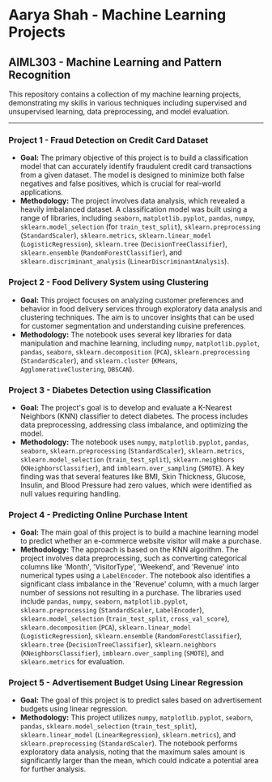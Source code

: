 # Aarya Shah - Machine Learning Projects 
## AIML303 - Machine Learning and Pattern Recognition

This repository contains a collection of my machine learning projects, demonstrating my skills in various techniques including supervised and unsupervised learning, data preprocessing, and model evaluation.

---

### **Project 1 - Fraud Detection on Credit Card Dataset**

* **Goal:** The primary objective of this project is to build a classification model that can accurately identify fraudulent credit card transactions from a given dataset. The model is designed to minimize both false negatives and false positives, which is crucial for real-world applications.
* **Methodology:** The project involves data analysis, which revealed a heavily imbalanced dataset. A classification model was built using a range of libraries, including `seaborn`, `matplotlib.pyplot`, `pandas`, `numpy`, `sklearn.model_selection` (for `train_test_split`), `sklearn.preprocessing` (`StandardScaler`), `sklearn.metrics`, `sklearn.linear_model` (`LogisticRegression`), `sklearn.tree` (`DecisionTreeClassifier`), `sklearn.ensemble` (`RandomForestClassifier`), and `sklearn.discriminant_analysis` (`LinearDiscriminantAnalysis`).

### **Project 2 - Food Delivery System using Clustering**

* **Goal:** This project focuses on analyzing customer preferences and behavior in food delivery services through exploratory data analysis and clustering techniques. The aim is to uncover insights that can be used for customer segmentation and understanding cuisine preferences.
* **Methodology:** The notebook uses several key libraries for data manipulation and machine learning, including `numpy`, `matplotlib.pyplot`, `pandas`, `seaborn`, `sklearn.decomposition` (`PCA`), `sklearn.preprocessing` (`StandardScaler`), and `sklearn.cluster` (`KMeans`, `AgglomerativeClustering`, `DBSCAN`).

### **Project 3 - Diabetes Detection using Classification**

* **Goal:** The project's goal is to develop and evaluate a K-Nearest Neighbors (KNN) classifier to detect diabetes. The process includes data preprocessing, addressing class imbalance, and optimizing the model.
* **Methodology:** The notebook uses `numpy`, `matplotlib.pyplot`, `pandas`, `seaborn`, `sklearn.preprocessing` (`StandardScaler`), `sklearn.metrics`, `sklearn.model_selection` (`train_test_split`), `sklearn.neighbors` (`KNeighborsClassifier`), and `imblearn.over_sampling` (`SMOTE`). A key finding was that several features like BMI, Skin Thickness, Glucose, Insulin, and Blood Pressure had zero values, which were identified as null values requiring handling.

### **Project 4 - Predicting Online Purchase Intent**

* **Goal:** The main goal of this project is to build a machine learning model to predict whether an e-commerce website visitor will make a purchase.
* **Methodology:** The approach is based on the KNN algorithm. The project involves data preprocessing, such as converting categorical columns like 'Month', 'VisitorType', 'Weekend', and 'Revenue' into numerical types using a `LabelEncoder`. The notebook also identifies a significant class imbalance in the 'Revenue' column, with a much larger number of sessions not resulting in a purchase. The libraries used include `pandas`, `numpy`, `seaborn`, `matplotlib.pyplot`, `sklearn.preprocessing` (`StandardScaler`, `LabelEncoder`), `sklearn.model_selection` (`train_test_split`, `cross_val_score`), `sklearn.decomposition` (`PCA`), `sklearn.linear_model` (`LogisticRegression`), `sklearn.ensemble` (`RandomForestClassifier`), `sklearn.tree` (`DecisionTreeClassifier`), `sklearn.neighbors` (`KNeighborsClassifier`), `imblearn.over_sampling` (`SMOTE`), and `sklearn.metrics` for evaluation.

### **Project 5 - Advertisement Budget Using Linear Regression**

* **Goal:** The goal of this project is to predict sales based on advertisement budgets using linear regression.
* **Methodology:** This project utilizes `numpy`, `matplotlib.pyplot`, `seaborn`, `pandas`, `sklearn.model_selection` (`train_test_split`), `sklearn.linear_model` (`LinearRegression`), `sklearn.metrics`), and `sklearn.preprocessing` (`StandardScaler`). The notebook performs exploratory data analysis, noting that the maximum sales amount is significantly larger than the mean, which could indicate a potential area for further analysis.
